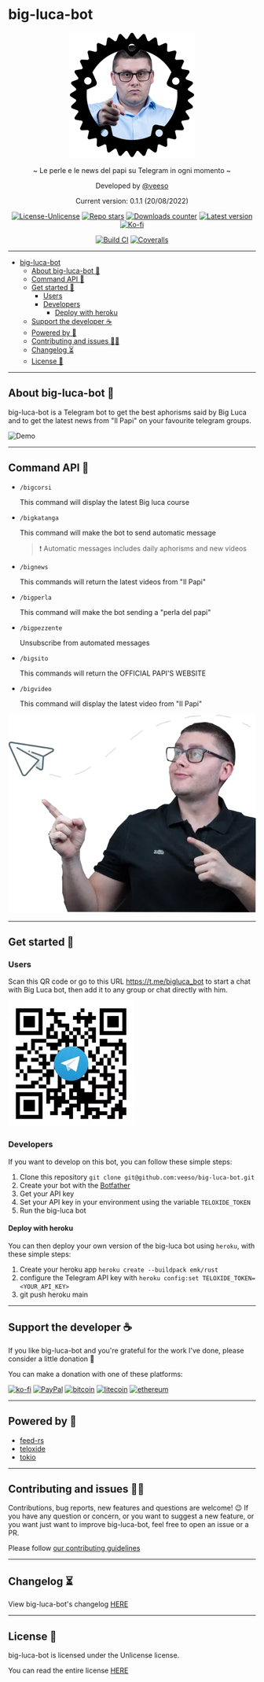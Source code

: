 # big-luca-bot

<p align="center">
  <img src="/docs/images/big-luca-bot.png" width="256" height="256" />
</p>

<p align="center">~ Le perle e le news del papi su Telegram in ogni momento ~</p>

<p align="center">Developed by <a href="https://veeso.github.io/" target="_blank">@veeso</a></p>
<p align="center">Current version: 0.1.1 (20/08/2022)</p>

<p align="center">
  <a href="https://opensource.org/licenses/Unlicense"
    ><img
      src="https://img.shields.io/badge/License-Unlicense-teal.svg"
      alt="License-Unlicense"
  /></a>
  <a href="https://github.com/veeso/big-luca-bot/stargazers"
    ><img
      src="https://img.shields.io/github/stars/veeso/big-luca-bot.svg"
      alt="Repo stars"
  /></a>
  <a href="https://crates.io/crates/big-luca-bot"
    ><img
      src="https://img.shields.io/crates/d/big-luca-bot.svg"
      alt="Downloads counter"
  /></a>
  <a href="https://crates.io/crates/big-luca-bot"
    ><img
      src="https://img.shields.io/crates/v/big-luca-bot.svg"
      alt="Latest version"
  /></a>
  <a href="https://ko-fi.com/veeso">
    <img
      src="https://img.shields.io/badge/donate-ko--fi-red"
      alt="Ko-fi"
  /></a>
</p>
<p align="center">
  <a href="https://github.com/veeso/big-luca-bot/actions"
    ><img
      src="https://github.com/veeso/big-luca-bot/workflows/Build/badge.svg"
      alt="Build CI"
  /></a>
  <a href="https://coveralls.io/github/veeso/big-luca-bot"
    ><img
      src="https://coveralls.io/repos/github/veeso/big-luca-bot/badge.svg"
      alt="Coveralls"
  /></a>
</p>

---

- [big-luca-bot](#big-luca-bot)
  - [About big-luca-bot 📰](#about-big-luca-bot-)
  - [Command API 🐚](#command-api-)
  - [Get started 🏁](#get-started-)
    - [Users](#users)
    - [Developers](#developers)
      - [Deploy with heroku](#deploy-with-heroku)
  - [Support the developer ☕](#support-the-developer-)
  - [Powered by 💪](#powered-by-)
  - [Contributing and issues 🤝🏻](#contributing-and-issues-)
  - [Changelog ⏳](#changelog-)
  - [License 📃](#license-)

---

## About big-luca-bot 📰

big-luca-bot is a Telegram bot to get the best aphorisms said by Big Luca and to get the latest news from "Il Papi" on your favourite telegram groups.

![Demo](/docs/images/demo.gif)

---

## Command API 🐚

- `/bigcorsi`

    This command will display the latest Big luca course

- `/bigkatanga`

    This command will make the bot to send automatic message

    > ❗ Automatic messages includes daily aphorisms and new videos

- `/bignews`

    This commands will return the latest videos from "Il Papi"

- `/bigperla`

    This command will make the bot sending a "perla del papi"

- `/bigpezzente`

    Unsubscribe from automated messages

- `/bigsito`

    This commands will return the OFFICIAL PAPI'S WEBSITE

- `/bigvideo`

    This command will display the latest video from "Il Papi"

<p align="center">
  <img src="/docs/images/big-telegram.webp" />
</p>

---

## Get started 🏁

### Users

Scan this QR code or go to this URL <https://t.me/bigluca_bot> to start a chat with Big Luca bot, then add it to any group or chat directly with him.

![telegram-qr](/docs/images/qr-code-md.webp)

### Developers

If you want to develop on this bot, you can follow these simple steps:

1. Clone this repository `git clone git@github.com:veeso/big-luca-bot.git`
2. Create your bot with the [Botfather](https://t.me/botfather)
3. Get your API key
4. Set your API key in your environment using the variable `TELOXIDE_TOKEN`
5. Run the big-luca bot

#### Deploy with heroku

You can then deploy your own version of the big-luca bot using `heroku`, with these simple steps:

1. Create your heroku app `heroku create --buildpack emk/rust`
2. configure the Telegram API key with `heroku config:set TELOXIDE_TOKEN=<YOUR_API_KEY>`
3. git push heroku main

---

## Support the developer ☕

If you like big-luca-bot and you're grateful for the work I've done, please consider a little donation 🥳

You can make a donation with one of these platforms:

[![ko-fi](https://img.shields.io/badge/Ko--fi-F16061?style=for-the-badge&logo=ko-fi&logoColor=white)](https://ko-fi.com/veeso)
[![PayPal](https://img.shields.io/badge/PayPal-00457C?style=for-the-badge&logo=paypal&logoColor=white)](https://www.paypal.me/chrisintin)
[![bitcoin](https://img.shields.io/badge/Bitcoin-ff9416?style=for-the-badge&logo=bitcoin&logoColor=white)](https://btc.com/bc1qvlmykjn7htz0vuprmjrlkwtv9m9pan6kylsr8w)
[![litecoin](https://img.shields.io/badge/Litecoin-345d9d?style=for-the-badge&logo=Litecoin&logoColor=white)](https://blockchair.com/litecoin/address/ltc1q89a7f859gt7nuekvnuuc25wapkq2f8ny78mp8l)
[![ethereum](https://img.shields.io/badge/Ethereum-3C3C3D?style=for-the-badge&logo=Ethereum&logoColor=white)](https://etherscan.io/address/0xE57E761Aa806c9afe7e06Fb0601B17beC310f9c4)

---

## Powered by 💪

- [feed-rs](https://github.com/feed-rs/feed-rs)
- [teloxide](https://github.com/teloxide/teloxide)
- [tokio](https://tokio.rs/)

---

## Contributing and issues 🤝🏻

Contributions, bug reports, new features and questions are welcome! 😉
If you have any question or concern, or you want to suggest a new feature, or you want just want to improve big-luca-bot, feel free to open an issue or a PR.

Please follow [our contributing guidelines](CONTRIBUTING.md)

---

## Changelog ⏳

View big-luca-bot's changelog [HERE](CHANGELOG.md)

---

## License 📃

big-luca-bot is licensed under the Unlicense license.

You can read the entire license [HERE](LICENSE)
